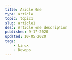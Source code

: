 ```yaml
---
title: Aricle One
type: article
topic: topic1
slug: article1
desc: Article one description
published: 9-17-2020
updated: 10-05-2020
tags:
    - Linux
    - Devops
---
```

